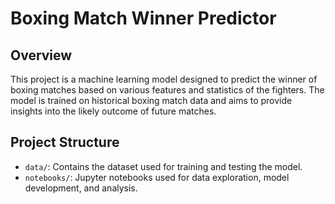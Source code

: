 # Boxing Match Winner Predictor

## Overview

This project is a machine learning model designed to predict the winner of boxing matches based on various features and statistics of the fighters. The model is trained on historical boxing match data and aims to provide insights into the likely outcome of future matches.

## Project Structure

- `data/`: Contains the dataset used for training and testing the model.
- `notebooks/`: Jupyter notebooks used for data exploration, model development, and analysis.
